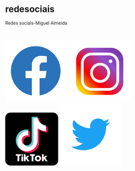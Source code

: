 # redesociais
Redes sociais-Miguel Almeida

﻿<!DOCTYPE html>
<html lang=”pt”>
<head>
	<meta charset="utf-8">
	<meta name="viewport" content="width=device-width, initial-scale=1.0">
</head>
<body>	
	<a href="https://www.facebook.com/profile.php?id=100008984980547"><img width="200px"src="facebook.png"></a>
	<a href="https://www.instagram.com/miguel_alves_almeida/"><img width="200px"  src="instagram.jpg"></a>
	<a href="https://www.tiktok.com/@miguel_alves_almeida"><img width="170px"src="tiktok.png"></a>
	<a href="https://twitter.com/Miguel_Alves06"><img width="200px"src="twitter.png"></a>
</body>
</html>
